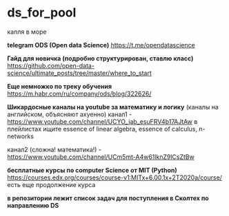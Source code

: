 # ds_for_pool
капля в море

**telegram ODS (Open data Science)**
      https://t.me/opendatascience

**Гайд для новичка (подробно структурирован, ставлю класс)**
      https://github.com/open-data-science/ultimate_posts/tree/master/where_to_start

**Еще немножко по треку обучения**
     https://m.habr.com/ru/company/ods/blog/322626/


**Шикардосные каналы на youtube за математику и логику**
          (каналы на английском, объясняют ахуенно)
канал1 - https://www.youtube.com/channel/UCYO_jab_esuFRV4b17AJtAw
в плейлистах ищите essence of linear algebra, essence of calculus, n-networks

канал2 (сложна! математика!) - https://www.youtube.com/channel/UCm5mt-A4w61lknZ9lCsZtBw

**бесплатные курсы по computer Science от MIT (Python)**
 https://courses.edx.org/courses/course-v1:MITx+6.00.1x+2T2020a/course/
 есть еще продолжение курса

 **в репозитории лежит список задач для поступления в Сколтех по направлению DS**
